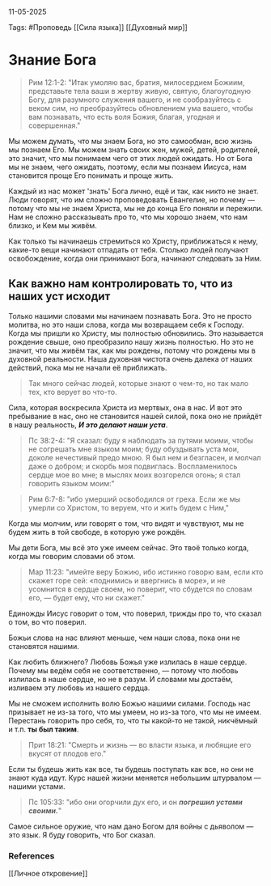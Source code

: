 11-05-2025

Tags: #Проповедь
[[Сила языка]]
[[Духовный мир]]
# Знание Бога

> Рим 12:1-2: 
> "Итак умоляю вас, братия, милосердием Божиим, представьте тела ваши в жертву живую, святую, благоугодную Богу, для разумного служения вашего, и не сообразуйтесь с веком сим, но преобразуйтесь обновлением ума вашего, чтобы вам познавать, что есть воля Божия, благая, угодная и совершенная."

Мы можем думать, что мы знаем Бога, но это самообман, всю жизнь мы познаем Его. Мы можем знать своих жен, мужей, детей, родителей, это значит, что мы понимаем чего от этих людей ожидать. Но от Бога мы не знаем, чего ожидать, поэтому, если мы познаем Иисуса, нам становится проще Его понимать и проще жить.

Каждый из нас может 'знать' Бога лично, ещё и так, как никто не знает.
Люди говорят, что им сложно проповедовать Евангелие, но почему — потому что мы не знаем Христа, мы не до конца Его поняли и пережили. Нам не сложно рассказывать про то, что мы хорошо знаем, что нам близко, и Кем мы живём.

Как только ты начинаешь стремиться ко Христу, приближаться к нему, какие-то вещи начинают отпадать от тебя. Столько людей получают освобождение, когда они принимают Бога, начинают следовать за Ним.
## Как важно нам контролировать то, что из наших уст исходит

Только нашими словами мы начинаем познавать Бога. Это не просто молитва, но это наши слова, когда мы возвращаем себя к Господу. 
Когда мы пришли ко Христу, мы полностью обновились. Это называется рождение свыше, оно преобразило нашу жизнь полностью. Но это не значит, что мы живём так, как мы рождены, потому что рождены мы в духовной реальности. Наша духовная чистота очень далека от наших действий, пока мы не начали её приближать. 
> Так много сейчас людей, которые знают о чем-то, но так мало тех, кто верует во что-то.

Сила, которая воскресила Христа из мертвых, она в нас. И вот это пребывание в нас, оно не становится нашей силой, пока оно не прийдёт в нашу реальность, ***И это делают наши уста***. 

> Пс 38:2-4: 
> "Я сказал: буду я наблюдать за путями моими, чтобы не согрешать мне языком моим; буду обуздывать уста мои, доколе нечестивый предо мною. Я был нем и безгласен, и молчал даже о добром; и скорбь моя подвиглась. Воспламенилось сердце мое во мне; в мыслях моих возгорелся огонь; я стал говорить языком моим:"

> Рим 6:7-8:
> "ибо умерший освободился от греха. Если же мы умерли со Христом, то веруем, что и жить будем с Ним,"

Когда мы молчим, или говорят о том, что видят и чувствуют, мы не будем жить в той свободе, в которую уже рождён. 

Мы дети Бога, мы всё это уже имеем сейчас. Это твоё только когда, когда мы говорим словами об этом.

> Мар 11:23: 
> "имейте веру Божию, ибо истинно говорю вам, если кто скажет горе сей: «поднимись и ввергнись в море», и не усомнится в сердце своем, но поверит, что сбудется по словам его, — будет ему, что ни скажет."

Единожды Иисус говорит о том, что поверил, трижды про то, что сказал о том, во что поверил.

Божьи слова на нас влияют меньше, чем наши слова, пока они не становятся нашими.

Как любить ближнего? Любовь Божья уже излилась в наше сердце. Почему мы ведём себя не соответственно, — потому что любовь излилась в наше сердце, но не в разум. И словами мы достаём, изливаем эту любовь из нашего сердца.

Мы не сможем исполнить волю Божью нашими силами. Господь нас призывает не из-за того, что мы умеем, но из-за того, что мы не имеем. 
Перестань говорить про себя, то, что ты какой-то не такой, никчёмный и т.п. **ты был таким**.

> Прит 18:21: "Смерть и жизнь — во власти языка, и любящие его вкусят от плодов его."

Если ты будешь жить как все, ты будешь поступать как все, но они не знают куда идут. Курс нашей жизни меняется небольшим штурвалом — нашими устами.

> Пс 105:33: "ибо они огорчили дух его, и он ***погрешил устами своими.***"

Самое сильное оружие, что нам дано Богом для войны с дьяволом — это язык. Я буду говорить, что Бог сказал.

### References
[[Личное откровение]]
